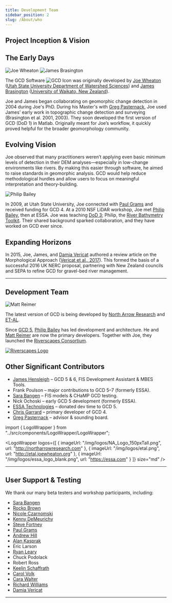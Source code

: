 ```yaml
---
title: Development Team
sidebar_position: 2
slug: /About/who
---
```


## Project Inception & Vision

## The Early Days

![Joe Wheaton](/img/people/Wheaton_round.png)
![James Brasington](/img/people/Brasington_round.png)

The GCD Software ![GCD Icon](/img/icons/GCDAddIn.png) was originally developed by [Joe Wheaton](http://www.joewheaton.org) ([Utah State University Department of Watershed Sciences](http://qcnr.usu.edu/wats/)) and [James Brasington](https://www.waikato.ac.nz/staff-profiles/people/jbrasing) ([University of Waikato, New Zealand](https://www.waikato.ac.nz)).

Joe and James began collaborating on geomorphic change detection in 2004 during Joe's PhD. During his Master's with [Greg Pasternack](http://pasternack.ucdavis.edu/), Joe used James' early work in topographic change detection and surveying (Brasington et al. 2001, 2003). They soon developed the first version of GCD (DoD 1) in Matlab. Originally meant for Joe’s workflow, it quickly proved helpful for the broader geomorphology community.

## Evolving Vision

Joe observed that many practitioners weren’t applying even basic minimum levels of detection in their DEM analyses—especially in low-change environments like rivers. By making this easier through software, he aimed to raise standards in geomorphic analysis. GCD would help reduce methodological hurdles and allow users to focus on meaningful interpretation and theory-building.

![Philip Bailey](/img/people/Phlip_round.png)

In 2009, at Utah State University, Joe connected with [Paul Grams](https://www.usgs.gov/staff-profiles/paul-grams) and received funding for GCD 4. At a 2010 NSF LiDAR workshop, Joe met [Philip Bailey](http://northarrowresearch.com/#people), then at ESSA. Joe was teaching [DoD 3](https://github.com/joewheaton/DoD); Philip, the [River Bathymetry Toolkit](https://www.fs.fed.us/rm/boise/AWAE/projects/river_bathymetry_toolkit.shtml). Their shared background sparked collaboration, and they have worked on GCD ever since.

## Expanding Horizons

In 2015, Joe, James, and [Damia Vericat](http://www.damiavericat.eu/) authored a review article on the Morphological Approach ([Vericat et al., 2017](http://etal.joewheaton.org/new-fhc-publications/gravel-bed-rivers-chapter-on-revisiting-the-morphological-approach-finally-out)). This formed the basis of a successful 2016 UK NERC proposal, partnering with New Zealand councils and SEPA to refine GCD for gravel-bed river management.

---

## Development Team

![Matt Reimer](/img/people/Matt_round.png)

The latest version of GCD is being developed by [North Arrow Research](http://northarrowresearch.com/) and [ET-AL](http://etal.joewheaton.org/).

Since [GCD 5](/Download/old_versions.html#gcd-5), [Philip Bailey](http://northarrowresearch.com/#people) has led development and architecture. He and [Matt Reimer](http://northarrowresearch.com/#people) are now the primary developers. Together with Joe, they launched the [Riverscapes Consortium](https://riverscapes.net).

[![Riverscapes Logo](/img/logos/RiverscapesConsortium_Logo_Black_BHS_200w.png)](https://riverscapes.net)

## Other Significant Contributors

- [James Hensleigh](http://etal.joewheaton.org/james-hensleigh.html) – GCD 5 & 6, FIS Development Assistant & MBES Tools.
- Frank Poulson – major contributions to GCD 5–7 (formerly ESSA).
- [Sara Bangen](http://etal.joewheaton.org/sara-bangen1.html) – FIS models & CHaMP GCD testing.
- Nick Ochoski – early GCD 5 development (formerly ESSA).
- [ESSA Technologies](https://essa.com) – donated dev time to GCD 5.
- [Chris Garrard](https://www.gis.usu.edu/~chrisg) – primary developer of GCD 4.
- [Greg Pasternack](http://pasternack.ucdavis.edu/) – advisor & sounding board.

import { LogoWrapper } from "../src/components/LogoWrapper/LogoWrapper";

<LogoWrapper
  logos={[
    { imageUrl: "/img/logos/NA_Logo_150pxTall.png", url: "http://northarrowresearch.com" },
    { imageUrl: "/img/logos/etal.png", url: "http://etal.joewheaton.org" },
    { imageUrl: "/img/logos/essa_logo_blank.png", url: "https://essa.com" }
  ]}
  size="md"
/>

---

## User Support & Testing

We thank our many beta testers and workshop participants, including:

- [Sara Bangen](http://etal.joewheaton.org/sara-bangen1.html)
- [Rocko Brown](http://www.fishsciences.net/rocko-brown-ph-d/)
- [Nicole Czarnomski](http://etal.joewheaton.org/nicole-czarnomski.html)
- [Kenny DeMeurichy](http://etal.joewheaton.org/kenny-demeurichy.html)
- [Steve Fortney](https://www.terraqua.biz/bios)
- [Paul Grams](https://www.usgs.gov/staff-profiles/paul-grams)
- [Andrew Hill](https://www.eco-logical-research.com/team)
- [Alan Kasprak](http://etal.joewheaton.org/alan-kasprak.html)
- Eric Larson
- [Ryan Leary](https://digitalcommons.usu.edu/gradreports/351/)
- Chuck Podolack
- Robert Ross
- [Keelin Schaffrath](https://scholar.google.com/citations?user=IYnFqG0AAAAJ&hl=en)
- [Carol Volk](http://www.southforkresearch.org/)
- [Cara Walter](https://agsci.oregonstate.edu/users/cara-walter)
- [Richard Williams](https://www.gla.ac.uk/schools/ges/staff/richardwilliams)
- [Damia Vericat](http://www.damiavericat.eu)

---
